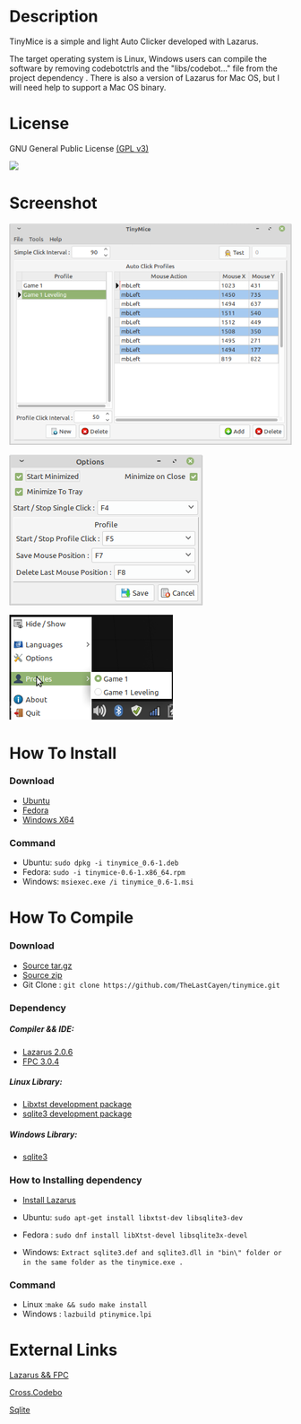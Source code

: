 # Description

TinyMice is a simple and light Auto Clicker developed with Lazarus. 

The target operating system is Linux,  Windows users can compile the software by removing codebotctrls and the "libs/codebot..." file from the project dependency . There is also a version of Lazarus for Mac OS, but I will need help to support a Mac OS binary.



# **License**

GNU General Public License [(GPL v3)](https://www.gnu.org/licenses/gpl-3.0.html)

![](https://www.gnu.org/graphics/gplv3-or-later.png)



# **Screenshot**

![](pictures/screenshot/Main.png)

![](pictures/screenshot/Options.png)

![](pictures/screenshot/systray.png)

# How To Install

### Download

- [Ubuntu](https://github.com/TheLastCayen/TinyMicePackages/raw/master/bin/tinymice_0.6-1.deb) 
- [Fedora](https://github.com/TheLastCayen/TinyMicePackages/raw/master/bin/tinymice-0.6-1.x86_64.rpm)  
- [Windows X64](https://github.com/TheLastCayen/TinyMicePackages/raw/master/bin/tinymice_0.6-1.msi)



### Command

- Ubuntu:  `sudo dpkg -i tinymice_0.6-1.deb `
- Fedora: `sudo -i tinymice-0.6-1.x86_64.rpm`
- Windows: `msiexec.exe /i tinymice_0.6-1.msi`



# How To Compile

### Download

- [Source tar.gz](https://github.com/TheLastCayen/TinyMicePackages/raw/master/bin/tinymice_0.6-1.tar.gz)
- [Source zip](https://github.com/TheLastCayen/tinymice/archive/master.zip)
- Git Clone : `git clone https://github.com/TheLastCayen/tinymice.git`



### **Dependency**

##### Compiler && IDE: 

- [Lazarus 2.0.6](https://www.lazarus-ide.org/index.php?page=downloads)
- [FPC 3.0.4](https://www.lazarus-ide.org/index.php?page=downloads)

##### Linux Library: 

- [Libxtst development package](http://www.linuxfromscratch.org/blfs/view/svn/x/x7lib.html)
- [sqlite3 development package](https://www.sqlite.org/download.html)

##### Windows Library: 

- [sqlite3](https://www.sqlite.org/download.html)

  

### How to Installing dependency

- [Install Lazarus](https://wiki.freepascal.org/Installing_Lazarus)

- Ubuntu:  `sudo apt-get install libxtst-dev libsqlite3-dev `

- Fedora :  `sudo dnf install libXtst-devel libsqlite3x-devel`

- Windows: `Extract sqlite3.def and sqlite3.dll in "bin\" folder or in the same folder as the tinymice.exe .` 

  

### Command

- Linux :`make && sudo make install`
- Windows : `lazbuild ptinymice.lpi`

# External Links

[Lazarus && FPC](https://www.lazarus-ide.org/)

[Cross.Codebo](https://github.com/sysrpl/Cross.Codebot)

[Sqlite](https://www.sqlite.org/)



